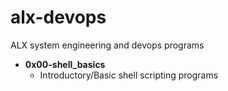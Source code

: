 # alx-devops
ALX system engineering and devops programs

- **0x00-shell_basics**
	- Introductory/Basic shell scripting programs
